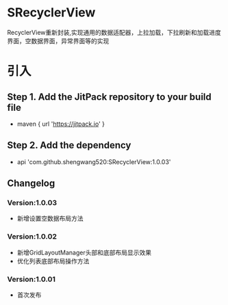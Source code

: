 # SRecyclerView
RecyclerView重新封装,实现通用的数据适配器，上拉加载，下拉刷新和加载进度界面，空数据界面，异常界面等的实现

# 引入
## Step 1. Add the JitPack repository to your build file
* maven { url '<https://jitpack.io>' }

## Step 2. Add the dependency
* api 'com.github.shengwang520:SRecyclerView:1.0.03'

## Changelog

### Version:1.0.03
* 新增设置空数据布局方法

### Version:1.0.02
* 新增GridLayoutManager头部和底部布局显示效果
* 优化列表底部布局操作方法

### Version:1.0.01
* 首次发布
